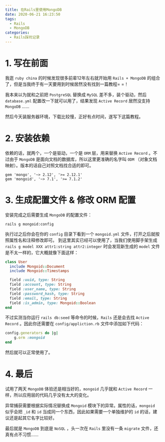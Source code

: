 ```yaml
---
title: 在Rails里使用MongoDB
date: 2020-06-21 16:23:50
tags:
  - Rails
  - MongoDB
categories:
  - Rails踩坑记录
---
```

# 1. 写在前面
我逛 `ruby china` 的时候发现很多前辈12年左右就开始用 `Rails + MongoDB` 的组合了，但是当我终于有一天要用到时候居然没有找到一篇教程= =！

我本来以为就和之前把 `PostgreSQL` 替换成 `MySQL` 差不多，装个驱动，然后 `database.yml` 配置改一下就可以用了，结果发现 `Active Record` 居然没支持 `MongoDB` ……

然后今天装服务器环境，下载比较慢，正好有点时间，遂写下这篇教程。

# 2. 安装依赖
依赖的话，就两个，一个是驱动，一个是 `ORM` 层，用来替换 `Active Record` 。不过由于 `MongoDB` 是面向文档的数据库，所以这里更准确的名字叫 `ODM` （对象文档映射）。版本的话自己对照文档找合适的即可。
~~~ gem
gem 'mongo', '~> 2.12', '>= 2.12.1'
gem 'mongoid', '~> 7.1', '>= 7.1.2'
~~~

# 3. 生成配置文件 & 修改 ORM 配置
安装完成之后需要生成 `MongoDB` 的配置文件：
~~~ shell
rails g mongoid:config
~~~
执行过之后你会在你的 `config` 目录下看到一个 `mongoid.yml` 文件，打开之后就按照属性名和注释修改即可。
到这里其实已经可以使用了，当我们使用脚手架生成 `rails g model XXX attr1:string attr2:integer` 时会发现新生成的 `model` 文件是不太一样的，它大概就像下面这样：
~~~ruby
class User
  include Mongoid::Document
  include Mongoid::Timestamps

  field :uuid, type: String
  field :account, type: String
  field :user_name, type: String
  field :password_hash, type: String
  field :email, type: String
  field :is_admin, type: Mongoid::Boolean
end
~~~
不过实测当你运行 `rails db:seed` 等命令的时候，`Rails` 还是会去找 `Active Record` 。因此你还需要在 `config/appliction.rb` 文件中添加如下代码：
~~~ruby
config.generators do |g|
    g.orm :mongoid
end
~~~
然后就可以正常使用了。

# 4. 最后
试用了两天 `MongoDB` 体验还是相当好的，`mongoid` 几乎就和 `Active Record` 一样，所以应用层的代码几乎没有太大的变化。

异常捕获需要根据实际情况替换成 `Mongoid` 模块下的异常。属性的话，`mongoid` 似乎会把 `_id` 和 `id` 当成同一个东西，因此如果需要一个单独维护的 `id` 的话，建议还是起其它名字比较好。

最后就是 `MongoDB` 到底是 `NoSQL` ，头一次在 `Rails` 里没有一条 `migrate` 文件，还真有点不习惯……
